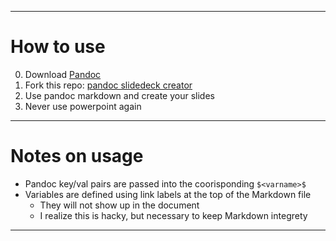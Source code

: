 [title]: <> (Slide Decks with Pandoc)
[author]: <> (Kyle Gwinnup)
[subtitle]: <> (Credit to <a href='https://github.com/braje'>github.com/braje</a> & <a href='http://johnmacfarlane.net/pandoc/'>Pandoc</a>)
[site]: <> (<a href='http://kgwinnup.github.io'>http://kgwinnup.github.io/</a>)
[transition]: <> (zoom)
[template]: <> (default)

-------------------------------------------------------------------

# How to use

0. Download <a href='http://johnmacfarlane.net/pandoc/'>Pandoc</a>
1. Fork this repo: <a href="#">pandoc slidedeck creator</a>
2. Use pandoc markdown and create your slides
3. Never use powerpoint again

------------------------------------------------------------------

# Notes on usage

* Pandoc key/val pairs are passed into the coorisponding `$<varname>$`
* Variables are defined using link labels at the top of the Markdown
  file
    + They will not show up in the document
    + I realize this is hacky, but necessary to keep Markdown integrety

-------------------------------------------------------------------

